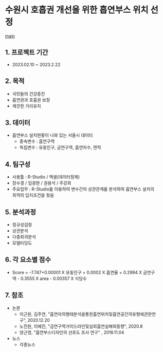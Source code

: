# 수원시 호흡권 개선을 위한 흡연부스 위치 선정
[main](https://github.com/MaestroYongseok/SmokingArea/blob/main/img/home.jpg)

## 1. 프로젝트 기간 
- 2023.02.10 ~ 2023.2.22
## 2. 목적 
- 국민들의 건강증진
- 흡연권과 호흡권 보장
- 깨끗한 거리유지

## 3. 데이터
- 흡연부스 설치현황이 나와 있는 서울시 데이터
  - 종속변수 : 흡연구역
  - 독립변수 : 유동인구, 금연구역, 흡연자수, 면적

## 4. 팀구성
- 사용툴 : R-Studio / 엑셀(데이터정제)
- 장수경 / 임광현 / 권용석 / 주강희
- 주요업무 : R-Studio를 이용하여 변수간의 상관관계를 분석하여 흡연부스 설치의 최적의 입지조건을 찾음

## 5. 분석과정
- 정규성검정
- 상관분석
- 다중회귀분석
- 모델타당도

## 6. 각 요소별 점수 
- Score =  -7.747+0.00001 X 유동인구
           + 0.0002 X 흡연율
           + 0.2994 X 금연구역
           - 0.3555 X area
           - 0.00357 X 식당수

## 7. 참조
- 논문
  - 이근원, 김주연, "흡연자의행태분석을통한흡연위치및흡연공간의유형에관한연구", 2020.12.20 
  - 노진원, 이예진, "금연구역가이드라인및실외흡연실해외동향", 2020.8
  - 양근영, "흡연부스디자인의 선호도 조사 연구" , 2016.11.04
- 뉴스
  - 각종뉴스

